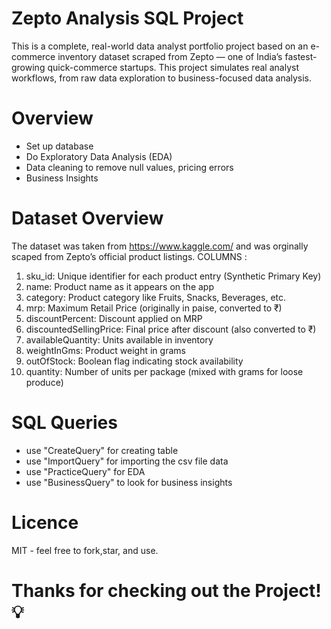 # Zepto Analysis SQL Project
This is a complete, real-world data analyst portfolio project based on an e-commerce inventory dataset scraped from Zepto — one of India’s fastest-growing quick-commerce startups. This project simulates real analyst workflows, from raw data exploration to business-focused data analysis.

# Overview
- Set up database
- Do Exploratory Data Analysis (EDA)
- Data cleaning to remove null values, pricing errors
- Business Insights

# Dataset Overview
The dataset was taken from https://www.kaggle.com/ and was orginally scaped from Zepto’s official product listings.
COLUMNS :
1. sku_id: Unique identifier for each product entry (Synthetic Primary Key)
2. name: Product name as it appears on the app
3. category: Product category like Fruits, Snacks, Beverages, etc.
4. mrp: Maximum Retail Price (originally in paise, converted to ₹)
5. discountPercent: Discount applied on MRP
6. discountedSellingPrice: Final price after discount (also converted to ₹)
7. availableQuantity: Units available in inventory
8. weightInGms: Product weight in grams
9. outOfStock: Boolean flag indicating stock availability
10. quantity: Number of units per package (mixed with grams for loose produce)

# SQL Queries 
- use "CreateQuery" for creating table
- use "ImportQuery" for importing the csv file data
- use "PracticeQuery" for EDA
- use "BusinessQuery" to look for business insights

# Licence
MIT - feel free to fork,star, and use.

# Thanks for checking out the Project!💡
